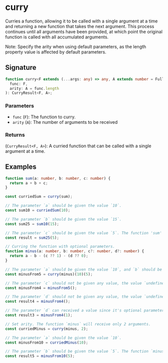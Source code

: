 # curry

Curries a function, allowing it to be called with a single argument at a time and returning a new function that takes the next argument.
This process continues until all arguments have been provided, at which point the original function is called with all accumulated arguments.

Note: Specify the arity when using default parameters, as the length property value is affected by default parameters.

## Signature

```typescript
function curry<F extends (...args: any) => any, A extends number = FullParameters<F>['length']>(
  func: F,
  arity: A = func.length
): CurryResult<F, A>;
```

### Parameters

- `func` (`F`): The function to curry.
- `arity` (`A`): The number of arguments to be received

### Returns

(`CurryResult<F, A>`): A curried function that can be called with a single argument at a time.

## Examples

```typescript
function sum(a: number, b: number, c: number) {
  return a + b + c;
}

const curriedSum = curry(sum);

// The parameter `a` should be given the value `10`.
const sum10 = curriedSum(10);

// The parameter `b` should be given the value `15`.
const sum25 = sum10(15);

// The parameter `c` should be given the value `5`. The function 'sum' has received all its arguments and will now return a value.
const result = sum25(5);

// Curring the function with optional parameters.
function minus(a: number, b: number, c?: number, d?: number) {
  return a - b - (c ?? 1) - (d ?? 0);
}

// The parameter `a` should be given the value `10`, and `b` should be given the value `5`.
const minusFrom5 = curry(minus)(10)(5);

// The parameter `c` should not be given any value, the value `undefined` is received.
const minusFrom4 = minusFrom5();

// The parameter `d` should not be given any value, the value `undefined` is received. The function `minus` has received all its argument and will now return a value.
const result4 = minusFrom4();

// The parameter `d` can received a value since it's optional parameter.
const result3 = minusFrom4(1);

// Set arity. The function `minus` will receive only 2 arguments.
const curriedMinus = curry(minus, 2);

// The parameter `a` should be given the value `10`.
const minusFrom10 = curriedMinus(10);

// The parameter `b` should be given the value `5`. The function `minus` has received the number of arguments specified by `arity`. So, it will now return a value.
const result5 = minusFrom10(5);
```
